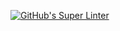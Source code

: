 [![GitHub's Super Linter](https://github.com/<Logan-T-Connors>/ICD20-Digital-Tech-LoganC/Unit1-01-HTML-HelloWorld/workflows/GitHub's%20Super%20Linter/badge.svg)](https://github.com/<Logan-T-Connors>/ICD20-Digital-Tech-LoganC/Unit1-01-HTML-HelloWorld/actions)
